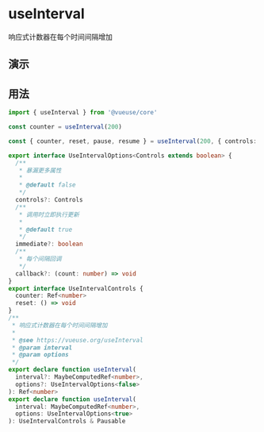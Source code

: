 
# useInterval

响应式计数器在每个时间间隔增加

## 演示

<demo src="./demo.vue" title="useInterval" desc="响应式计数器在每个时间间隔增加"></demo>


## 用法

```ts {4}
import { useInterval } from '@vueuse/core'

const counter = useInterval(200)
```

```ts
const { counter, reset, pause, resume } = useInterval(200, { controls: true })
```

```ts
export interface UseIntervalOptions<Controls extends boolean> {
  /**
   * 暴漏更多属性
   *
   * @default false
   */
  controls?: Controls
  /**
   * 调用时立即执行更新
   *
   * @default true
   */
  immediate?: boolean
  /**
   * 每个间隔回调
   */
  callback?: (count: number) => void
}
export interface UseIntervalControls {
  counter: Ref<number>
  reset: () => void
}
/**
 * 响应式计数器在每个时间间隔增加
 *
 * @see https://vueuse.org/useInterval
 * @param interval
 * @param options
 */
export declare function useInterval(
  interval?: MaybeComputedRef<number>,
  options?: UseIntervalOptions<false>
): Ref<number>
export declare function useInterval(
  interval: MaybeComputedRef<number>,
  options: UseIntervalOptions<true>
): UseIntervalControls & Pausable
```
